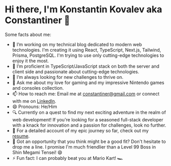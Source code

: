# Hi there, I'm Konstantin Kovalev aka Constantiner 👋

Some facts about me:

- 🔭 I’m working on my technical blog dedicated to modern web technologies. I'm creating it using React, TypeScript, Next.js, Tailwind, Prisma, PostgreSQL. I'm trying to use only cutting-edge technologies to enjoy it the most.
- 🌱 I’m proficient in TypeScript/JavaScript stack on both the server and client side and passionate about cutting-edge technologies.
- 👯 I’m always looking for new challenges to thrive on.
- 💬 Ask me about my love for gaming and my impressive Nintendo games and consoles collection.
- 📫 How to reach me: Email me at <constantiner@gmail.com> or connect with me on [LinkedIn](https://www.linkedin.com/in/constantiner/).
- 😄 Pronouns: He/Him
- 🔍 Currently on a quest to find my next exciting adventure in the realm of web development! If you're looking for a seasoned full-stack developer with a knack for innovation and a passion for challenges, look no further.
- 📜 For a detailed account of my epic journey so far, check out my [resume](Konstantin-Kovalev-Full-Stack.pdf).
- 💌 Got an opportunity that you think might be a good fit? Don't hesitate to drop me a line. I promise I'm much friendlier than a Level 99 Boss in Shin Megami Tensei! 😄
- ⚡ Fun fact: I can probably beat you at Mario Kart! 🏎️
